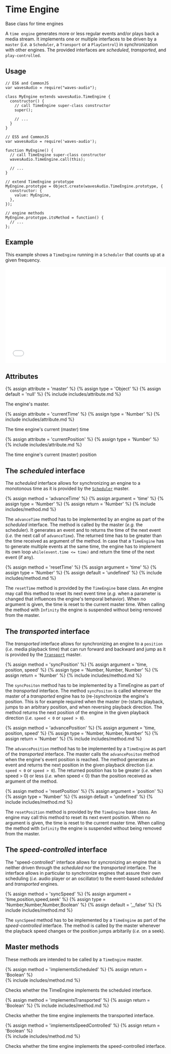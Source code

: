 ---
---

# Time Engine

Base class for time engines

A `time engine` generates more or less regular events and/or plays back a media stream.
It implements one or multiple interfaces to be driven by a `master` (*i.e.* a `Scheduler`, a `Transport` or a `PlayControl`) in synchronization with other engines.
The provided interfaces are *scheduled*, *transported*, and `play-controlled`.

## Usage

~~~
// ES6 and CommonJS
var wavesAudio = require("waves-audio");

class MyEngine extends wavesAudio.TimeEngine {
  constructor() {
    // call TimeEngine super-class constructor
    super();

    // ...
  }
}
~~~

~~~
// ES5 and CommonJS
var wavesAudio = require('waves-audio');

function MyEngine() {
  // call TimeEngine super-class constructor
  wavesAudio.TimeEngine.call(this);

  // ...
}

// extend TimeEngine prototype
MyEngine.prototype = Object.create(wavesAudio.TimeEngine.prototype, {
  constructor: {
    value: MyEngine,
  },
});

// engine methods
MyEngine.prototype.itsMethod = function() {
  // ...
};
~~~

## Example

This example shows a `TimeEngine` running in a `Scheduler` that counts up at a given frequency.

<iframe width="100%" height="300" src="//jsfiddle.net/o62eanxw/2/embedded/result,js" allowfullscreen="allowfullscreen" frameborder="0"></iframe>

## Attributes

{% assign attribute = 'master' %}
{% assign type = 'Object' %}
{% assign default = 'null' %}
{% include includes/attribute.md %}

The engine's master.

{% assign attribute = 'currentTime' %}
{% assign type = 'Number' %}
{% include includes/attribute.md %}

The time engine's current (master) time

{% assign attribute = 'currentPosition' %}
{% assign type = 'Number' %}
{% include includes/attribute.md %}

The time engine's current (master) position

## The *scheduled* interface

The *scheduled* interface allows for synchronizing an engine to a monotonous time as it is provided by the [`Scheduler`](http://wavesjs.github.io/audio/#audio-transport) master.

{% assign method = 'advanceTime' %}
{% assign argument = 'time' %}
{% assign type = 'Number' %}
{% assign return = 'Number' %}
{% include includes/method.md %}

The `advanceTime` method has to be implemented by an engine as part of the *scheduled* interface.
The method is called by the master (*e.g.* the scheduler).
It generates an event and to returns the time of the next event (*i.e.* the next call of `advanceTime`).
The returned time has to be greater than the time received as argument of the method.
In case that a `TimeEngine` has to generate multiple events at the same time, the engine has to implement its own loop `while(event.time <= time)` and return the time of the next event (if any).

{% assign method = 'resetTime' %}
{% assign argument = 'time' %}
{% assign type = 'Number' %}
{% assign default = 'undefined' %}
{% include includes/method.md %}

The `resetTime` method is provided by the `TimeEngine` base class.
An engine may call this method to reset its next event time (*e.g.* when a parameter is changed that influences the engine's temporal behavior).
When no argument is given, the time is reset to the current master time. 
When calling the method with `Infinity` the engine is suspended without being removed from the master.

## The *transported* interface

The *transported* interface allows for synchronizing an engine to a `position` (*i.e.* media playback time) that can run forward and backward and jump as it is provided by the [`Transport`](http://wavesjs.github.io/audio/#audio-transport) master.

{% assign method = 'syncPosition' %}
{% assign argument = 'time, position, speed' %} 
{% assign type = 'Number, Number, Number' %}
{% assign return = 'Number' %}
{% include includes/method.md %}

The `syncPositon` method has to be implemented by a TimeEngine as part of the *transported* interface.
The method `syncPositon` is called whenever the master of a *transported* engine has to (re-)synchronize the engine's position.
This is for example required when the master (re-)starts playback, jumps to an arbitrary position, and when reversing playback direction.
The method returns the next position of the engine in the given playback direction (*i.e.* `speed < 0` or `speed > 0`).

{% assign method = 'advancePosition' %}
{% assign argument = 'time, position, speed' %} 
{% assign type = 'Number, Number, Number' %}
{% assign return = 'Number' %}
{% include includes/method.md %}

The `advancePosition` method has to be implemented by a `TimeEngine` as part of the *transported* interface.
The master calls the `advancePositon` method when the engine's event position is reached.
The method generates an event and returns the next position in the given playback direction (*i.e.* `speed < 0` or `speed > 0`).
The returned position has to be greater (*i.e.* when speed > 0) or less (*i.e.* when speed < 0) than the position received as argument of the method.

{% assign method = 'resetPosition' %}
{% assign argument = 'position' %}
{% assign type = 'Number' %}
{% assign default = 'undefined' %}
{% include includes/method.md %}

The `resetPosition` method is provided by the `TimeEngine` base class.
An engine may call this method to reset its next event position.
When no argument is given, the time is reset to the current master time. 
When calling the method with `Infinity` the engine is suspended without being removed from the master.

## The *speed-controlled* interface

The "speed-controlled" interface allows for syncronizing an engine that is neither driven through the *scheduled* nor the *transported* interface.
The interface allows in particular to synchronize engines that assure their own scheduling (*i.e.* audio player or an oscillator) to the event-based *scheduled* and *transported* engines.

{% assign method = 'syncSpeed' %}
{% assign argument = 'time,position,speed,seek' %} 
{% assign type = 'Number,Number,Number,Boolean' %}
{% assign default = ',,,false' %}
{% include includes/method.md %}

The `syncSpeed` method has to be implemented by a `TimeEngine` as part of the *speed-controlled* interface.
The method is called by the master whenever the playback speed changes or the position jumps arbitarily (*i.e.* on a seek).

## Master methods

These methods are intended to be called by a `TimeEngine` master.

{% assign method = 'implementsScheduled' %}
{% assign return = 'Boolean' %}   
{% include includes/method.md %}

Checks whether the TimeEngine implements the scheduled interface.

{% assign method = 'implementsTransported' %}
{% assign return = 'Boolean' %}
{% include includes/method.md %}

Checks whether the time engine implements the transported interface.

{% assign method = 'implementsSpeedControlled' %}
{% assign return = 'Boolean' %}   
{% include includes/method.md %}

Checks whether the time engine implements the speed-controlled interface.
